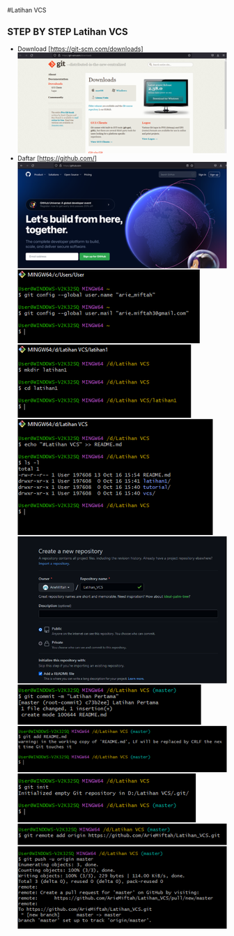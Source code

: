 
#Latihan VCS

## STEP BY STEP Latihan VCS

- Download [https://git-scm.com/downloads]
![img 1](Screenshot/1-.PNG)
- Daftar [https://github.com/]
![img 2](Screenshot/2-.PNG)
![img 3](Screenshot/3.PNG)
![img 4](Screenshot/4.PNG)
![img 5](Screenshot/5.PNG)
![img 6](Screenshot/6.PNG)
![img 7](Screenshot/7.PNG)
![img 8](Screenshot/8.PNG)
![img 9](Screenshot/9.PNG)
![img 10](Screenshot/10.PNG)
![img 11](Screenshot/11.PNG)

